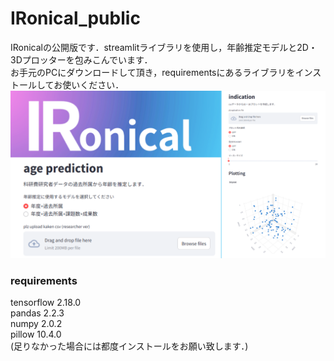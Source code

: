 # IRonical_public
IRonicalの公開版です．streamlitライブラリを使用し，年齢推定モデルと2D・3Dプロッターを包みこんでいます．  
お手元のPCにダウンロードして頂き，requirementsにあるライブラリをインストールしてお使いください．  
![image](./IRonical_img.png)


### requirements
tensorflow 2.18.0  
pandas 2.2.3  
numpy 2.0.2  
pillow 10.4.0  
(足りなかった場合には都度インストールをお願い致します．)
